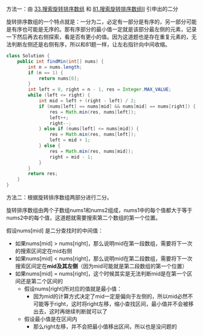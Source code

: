 方法一：由 [33.搜索旋转排序数组](33.搜索旋转排序数组.md) 和 [81.搜索旋转排序数组II](81.搜索旋转排序数组II.md) 引申出的二分

旋转排序数组的一个特点就是：一分为二，必定有一部分是有序的，另一部分可能是有序也可能是无序的。那有序部分的最小值一定就是该部分最左侧的元素，记录一下然后再去右侧探索，看是否有更小的值。因为这道题也是存在重复元素的，无法判断左侧还是右侧有序，所以和81题一样，让左右指针向中间收缩。

```java
class Solution {
    public int findMin(int[] nums) {
        int n = nums.length;
        if (n == 1) {
            return nums[0];
        }
        int left = 0, right = n - 1, res = Integer.MAX_VALUE;
        while (left <= right) {
            int mid = left + (right - left) / 2;
            if (nums[left] == nums[mid] && nums[mid] == nums[right]) {
                res = Math.min(res, nums[left]);
                left++;
                right--;
            } else if (nums[left] <= nums[mid]) {
                res = Math.min(res, nums[left]);
                left = mid + 1;
            } else {
                res = Math.min(res, nums[mid]);
                right = mid - 1;
            }
        }
        return res;
    }
}
```



方法二：根据旋转排序数组两部分进行二分。

旋转排序数组由两个子数组nums1和nums2组成，nums1中的每个值都大于等于nums2中的每个值，这道题就需要搜索第二个数组的第一个位置。

假设nums[mid] 是二分查找时的中间值：

- 如果nums[mid] > nums[right]，那么说明mid在第一段数组，需要将下一次的搜索区间定在mid右侧
- 如果nums[mid] < nums[right]，那么说明mid在第二段数组，需要将下一次搜索区间定在**mid及其左侧**（因为mid可能就是第二段数组的第一个位置）
- 如果nums[mid] = nums[right]，这个时候其实是无法判断mid是在第一个区间还是第二个区间的
  - 假设nums[right]所对应的值就是最小值：
    - 因为mid的计算方式决定了mid一定是偏向于左侧的，所以mid必然不可能等于right，这时将right左移，缩小查找区间，最小值并不会被移出去，这时再继续判断就可以了
  - 假设最小值是在区间内
    - 那么right左移，并不会把最小值移出区间，所以也是没问题的

```java
```




